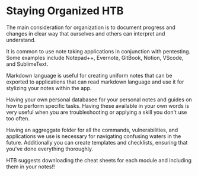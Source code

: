 # Staying Organized HTB  
  
The main consideration for organization is to document progress and changes in clear way that ourselves and others can interpret and understand.  
  
It is common to use note taking applications in conjunction with pentesting. Some examples include Notepad++, Evernote, GitBook, Notion, VScode, and SublimeText.  
  
Markdown language is useful for creating uniform notes that can be exported to applications that can read markdown language and use it for stylizing your notes within the app.  
  
Having your own personal databasee for your personal notes and guides on how to perform specific tasks. Having these available in your own words is very useful when you are troubleshooting or applying a skill you don't use too often.  
  
Having an aggreggate folder for all the commands, vulnerabilities, and applications we use is necessary for navigating confusing waters in the future. Additionally you can create templates and checklists, ensuring that you've done everything thoroughly.  
  
HTB suggests downloading the cheat sheets for each module and including them in your notes!!